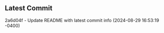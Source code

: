 
## Latest Commit
2a6d04f - Update README with latest commit info (2024-08-29 16:53:19 -0400) <Yunxi-Zhou>
